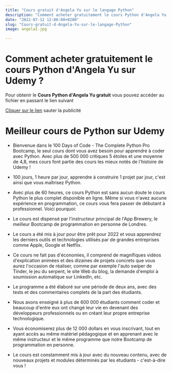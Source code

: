 ```yaml
---
title: "Cours gratuit d'Angela Yu sur le langage Python"
description: "Comment acheter gratuitement le cours Python d'Angela Yu sur Udemy ?"
date: "2022-07-12 12:00:00+0200"
slug: "Cours-gratuit-d-Angela-Yu-sur-le-langage-Python"
image: angela2.jpg

---
```


# Comment acheter gratuitement le cours Python d'Angela Yu sur Udemy ?

Pour obtenir le **Cours Python d'Angela Yu gratuit** vous pouvez accéder au fichier en passant le lien suivant

[Cliquer sur le lien](http://bc.vc/6XlXFAb) sauter la publicité

# Meilleur cours de Python sur Udemy

+ Bienvenue dans le 100 Days of Code - The Complete Python Pro Bootcamp, le seul cours dont vous avez besoin pour apprendre à coder avec Python. Avec plus de 500 000 critiques 5 étoiles et une moyenne de 4,8, mes cours font partie des cours les mieux notés de l'histoire de Udemy !  

+ 100 jours, 1 heure par jour, apprendre à construire 1 projet par jour, c'est ainsi que vous maîtrisez Python.

+ Avec plus de 60 heures, ce cours Python est sans aucun doute le cours Python le plus complet disponible en ligne. Même si vous n'avez aucune expérience en programmation, ce cours vous fera passer de débutant à professionnel. Voici pourquoi:

+ Le cours est dispensé par l'instructeur principal de l'App Brewery, le meilleur Bootcamp de programmation en personne de Londres.

+ Le cours a été mis à jour pour être prêt pour 2022 et vous apprendrez les derniers outils et technologies utilisés par de grandes entreprises comme Apple, Google et Netflix.

+ Ce cours ne fait pas d'économies, il comprend de magnifiques vidéos d'explication animées et des dizaines de projets concrets que vous aurez l'occasion de réaliser, comme par exemple l'auto swiper de Tinder, le jeu du serpent, le site Web du blog, la demande d'emploi à soumission automatique sur LinkedIn, etc.

+ Le programme a été élaboré sur une période de deux ans, avec des tests et des commentaires complets de la part des étudiants.

+ Nous avons enseigné à plus de 600 000 étudiants comment coder et beaucoup d'entre eux ont changé leur vie en devenant des développeurs professionnels ou en créant leur propre entreprise technologique.

+ Vous économiserez plus de 12 000 dollars en vous inscrivant, tout en ayant accès au même matériel pédagogique et en apprenant avec le même instructeur et le même programme que notre Bootcamp de programmation en personne.

+ Le cours est constamment mis à jour avec du nouveau contenu, avec de nouveaux projets et modules déterminés par les étudiants - c'est-à-dire vous !



